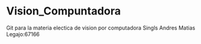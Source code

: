 # Vision_Compuntadora
Git para la materia electica de vision por computadora
Singls Andres Matias Legajo:67166
